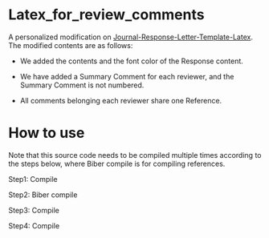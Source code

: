 # Latex_for_review_comments
A personalized modification on [Journal-Response-Letter-Template-Latex](https://github.com/shellywhen/Journal-Response-Letter-Template-Latex). The modified contents are as follows:

- We added the contents and the font color of the Response content. 

- We have added a Summary Comment for each reviewer, and the Summary Comment is not numbered.

- All comments belonging each reviewer share one Reference.

# How to use
Note that this source code needs to be compiled multiple times according to the steps below, where Biber compile is for compiling references.

Step1: Compile

Step2: Biber compile

Step3: Compile

Step4: Compile
